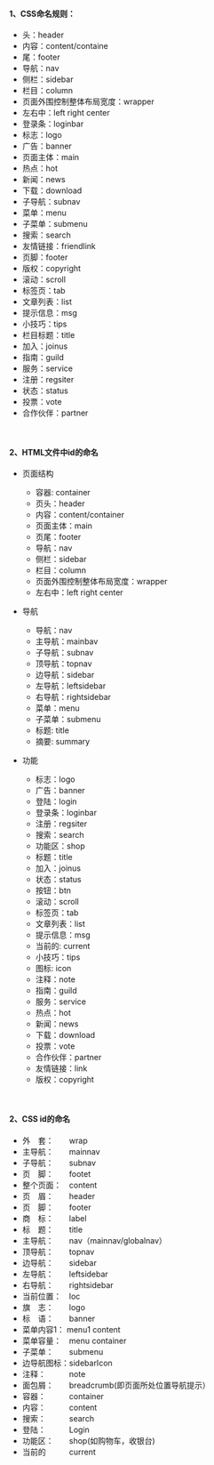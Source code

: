 #### 1、CSS命名规则：
  
 - 头：header     
 - 内容：content/containe      
 - 尾：footer    
 - 导航：nav     
 - 侧栏：sidebar     
 - 栏目：column   
 - 页面外围控制整体布局宽度：wrapper     
 - 左右中：left right center     
 - 登录条：loginbar 
 - 标志：logo 
 - 广告：banner 
 - 页面主体：main 
 - 热点：hot 
 - 新闻：news 
 - 下载：download 
 - 子导航：subnav 
 - 菜单：menu 
 - 子菜单：submenu 
 - 搜索：search 
 - 友情链接：friendlink 
 - 页脚：footer 
 - 版权：copyright 
 - 滚动：scroll 
 - 标签页：tab 
 - 文章列表：list 
 - 提示信息：msg 
 - 小技巧：tips 
 - 栏目标题：title 
 - 加入：joinus 
 - 指南：guild 
 - 服务：service 
 - 注册：regsiter 
 - 状态：status 
 - 投票：vote 
 - 合作伙伴：partner 
<br>

#### 2、HTML文件中id的命名

- 页面结构
  - 容器: container
  - 页头：header
  - 内容：content/container
  - 页面主体：main
  - 页尾：footer
  - 导航：nav
  - 侧栏：sidebar
  - 栏目：column
  - 页面外围控制整体布局宽度：wrapper
  - 左右中：left right center
 
- 导航
  - 导航：nav
  - 主导航：mainbav
  - 子导航：subnav
  - 顶导航：topnav
  - 边导航：sidebar
  - 左导航：leftsidebar
  - 右导航：rightsidebar
  - 菜单：menu
  - 子菜单：submenu
  - 标题: title
  - 摘要: summary
 
- 功能
  - 标志：logo
  - 广告：banner
  - 登陆：login
  - 登录条：loginbar
  - 注册：regsiter
  - 搜索：search
  - 功能区：shop
  - 标题：title
  - 加入：joinus
  - 状态：status
  - 按钮：btn
  - 滚动：scroll
  - 标签页：tab
  - 文章列表：list
  - 提示信息：msg
  - 当前的: current
  - 小技巧：tips
  - 图标: icon
  - 注释：note
  - 指南：guild
  - 服务：service
  - 热点：hot
  - 新闻：news
  - 下载：download
  - 投票：vote
  - 合作伙伴：partner
  - 友情链接：link
  - 版权：copyright
<br>

#### 2、CSS id的命名
- 外　套：　　wrap
- 主导航：　　mainnav
- 子导航：　　subnav
- 页　脚：　　footet
- 整个页面：　content
- 页　眉：　　header
- 页　脚：　　footer
- 商　标：　　label
- 标　题：　　title
- 主导航：　　nav（mainnav/globalnav）
- 顶导航：　　topnav
- 边导航：　　sidebar
- 左导航：　　leftsidebar
- 右导航：　　rightsidebar
- 当前位置：　loc
- 旗　志：　　logo
- 标　语：　　banner
- 菜单内容1： menu1 content
- 菜单容量：　menu container
- 子菜单：　　submenu
- 边导航图标：sidebarIcon
- 注释：　　　note
- 面包屑：　　breadcrumb(即页面所处位置导航提示）
- 容器：　　　container
- 内容：　　　content
- 搜索：　　　search
- 登陆：　　　Login
- 功能区：　　shop(如购物车，收银台)
- 当前的　　　current









